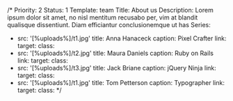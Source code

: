 /*
Priority: 2
Status: 1
Template: team
Title: About us
Description: Lorem ipsum dolor sit amet, no nisl mentitum recusabo per, vim at blandit qualisque dissentiunt. Diam efficiantur conclusionemque ut has
Series: 
- src: '[%uploads%]/t1.jpg'
  title: Anna Hanaceck
  caption: Pixel Crafter
  link: 
  target: 
  class: 
- src: '[%uploads%]/t2.jpg'
  title: Maura Daniels
  caption: Ruby on Rails
  link: 
  target: 
  class: 
- src: '[%uploads%]/t3.jpg'
  title: Jack Briane
  caption: jQuery Ninja
  link: 
  target: 
  class: 
- src: '[%uploads%]/t1.jpg'
  title: Tom Petterson
  caption: Typographer
  link: 
  target: 
  class: 
*/